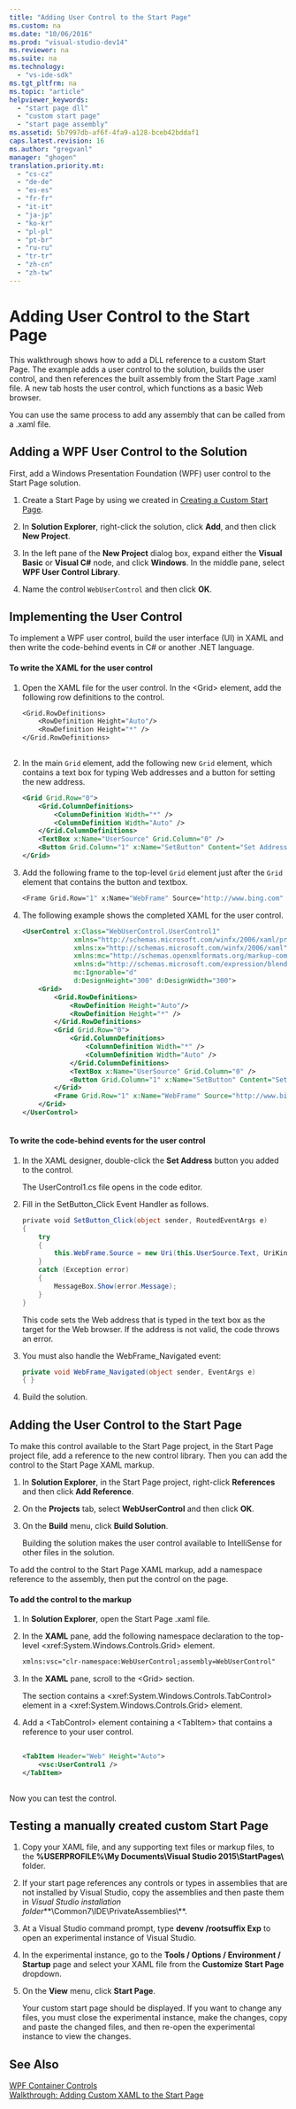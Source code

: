 ```yaml
---
title: "Adding User Control to the Start Page"
ms.custom: na
ms.date: "10/06/2016"
ms.prod: "visual-studio-dev14"
ms.reviewer: na
ms.suite: na
ms.technology: 
  - "vs-ide-sdk"
ms.tgt_pltfrm: na
ms.topic: "article"
helpviewer_keywords: 
  - "start page dll"
  - "custom start page"
  - "start page assembly"
ms.assetid: 5b7997db-af6f-4fa9-a128-bceb42bddaf1
caps.latest.revision: 16
ms.author: "gregvanl"
manager: "ghogen"
translation.priority.mt: 
  - "cs-cz"
  - "de-de"
  - "es-es"
  - "fr-fr"
  - "it-it"
  - "ja-jp"
  - "ko-kr"
  - "pl-pl"
  - "pt-br"
  - "ru-ru"
  - "tr-tr"
  - "zh-cn"
  - "zh-tw"
---
```

# Adding User Control to the Start Page
This walkthrough shows how to add a DLL reference to a custom Start Page. The example adds a user control to the solution, builds the user control, and then references the built assembly from the Start Page .xaml file. A new tab hosts the user control, which functions as a basic Web browser.  
  
 You can use the same process to add any assembly that can be called from a .xaml file.  
  
## Adding a WPF User Control to the Solution  
 First, add a Windows Presentation Foundation (WPF) user control to the Start Page solution.  
  
1.  Create a Start Page by using we created in [Creating a Custom Start Page](../extensibility/creating-a-custom-start-page.md).  
  
2.  In **Solution Explorer**, right-click the solution, click **Add**, and then click **New Project**.  
  
3.  In the left pane of the **New Project** dialog box, expand either the **Visual Basic** or **Visual C#** node, and click **Windows**. In the middle pane, select **WPF User Control Library**.  
  
4.  Name the control `WebUserControl` and then click **OK**.  
  
## Implementing the User Control  
 To implement a WPF user control, build the user interface (UI) in XAML and then write the code-behind events in C# or another .NET language.  
  
#### To write the XAML for the user control  
  
1.  Open the XAML file for the user control. In the \<Grid> element, add the following row definitions to the control.  
  
    ```vb  
    <Grid.RowDefinitions>  
        <RowDefinition Height="Auto"/>  
        <RowDefinition Height="*" />  
    </Grid.RowDefinitions>  
  
    ```  
  
2.  In the main `Grid` element, add the following new `Grid` element, which contains a text box for typing Web addresses and a button for setting the new address.  
  
    ```xml  
    <Grid Grid.Row="0">  
        <Grid.ColumnDefinitions>  
            <ColumnDefinition Width="*" />  
            <ColumnDefinition Width="Auto" />  
        </Grid.ColumnDefinitions>  
        <TextBox x:Name="UserSource" Grid.Column="0" />  
        <Button Grid.Column="1" x:Name="SetButton" Content="Set Address" Click="SetButton_Click" />  
    </Grid>  
    ```  
  
3.  Add the following frame to the top-level `Grid` element just after the `Grid` element that contains the button and textbox.  
  
    ```vb  
    <Frame Grid.Row="1" x:Name="WebFrame" Source="http://www.bing.com" Navigated="WebFrame_Navigated" />  
    ```  
  
4.  The following example shows the completed XAML for the user control.  
  
    ```xml  
    <UserControl x:Class="WebUserControl.UserControl1"  
                 xmlns="http://schemas.microsoft.com/winfx/2006/xaml/presentation"  
                 xmlns:x="http://schemas.microsoft.com/winfx/2006/xaml"  
                 xmlns:mc="http://schemas.openxmlformats.org/markup-compatibility/2006"   
                 xmlns:d="http://schemas.microsoft.com/expression/blend/2008"   
                 mc:Ignorable="d"   
                 d:DesignHeight="300" d:DesignWidth="300">  
        <Grid>  
            <Grid.RowDefinitions>  
                <RowDefinition Height="Auto"/>  
                <RowDefinition Height="*" />  
            </Grid.RowDefinitions>  
            <Grid Grid.Row="0">  
                <Grid.ColumnDefinitions>  
                    <ColumnDefinition Width="*" />  
                    <ColumnDefinition Width="Auto" />  
                </Grid.ColumnDefinitions>  
                <TextBox x:Name="UserSource" Grid.Column="0" />  
                <Button Grid.Column="1" x:Name="SetButton" Content="Set Address" Click="SetButton_Click" />  
            </Grid>  
            <Frame Grid.Row="1" x:Name="WebFrame" Source="http://www.bing.com" Navigated="WebFrame_Navigated" />  
        </Grid>  
    </UserControl>  
  
    ```  
  
#### To write the code-behind events for the user control  
  
1.  In the XAML designer, double-click the **Set Address** button you added to the control.  
  
     The UserControl1.cs file opens in the code editor.  
  
2.  Fill in the SetButton_Click Event Handler as follows.  
  
    ```c#  
    private void SetButton_Click(object sender, RoutedEventArgs e)  
    {  
        try  
        {  
            this.WebFrame.Source = new Uri(this.UserSource.Text, UriKind.Absolute);  
        }  
        catch (Exception error)  
        {  
            MessageBox.Show(error.Message);  
        }  
    }  
    ```  
  
     This code sets the Web address that is typed in the text box as the target for the Web browser. If the address is not valid, the code throws an error.  
  
3.  You must also handle the WebFrame_Navigated event:  
  
    ```c#  
    private void WebFrame_Navigated(object sender, EventArgs e)  
    { }  
    ```  
  
4.  Build the solution.  
  
## Adding the User Control to the Start Page  
 To make this control available to the Start Page project, in the Start Page project file, add a reference to the new control library. Then you can add the control to the Start Page XAML markup.  
  
1.  In **Solution Explorer**, in the Start Page project, right-click **References** and then click **Add Reference**.  
  
2.  On the **Projects** tab, select **WebUserControl** and then click **OK**.  
  
3.  On the **Build** menu, click **Build Solution**.  
  
     Building the solution makes the user control available to IntelliSense for other files in the solution.  
  
 To add the control to the Start Page XAML markup, add a namespace reference to the assembly, then put the control on the page.  
  
#### To add the control to the markup  
  
1.  In **Solution Explorer**, open the Start Page .xaml file.  
  
2.  In the **XAML** pane, add the following namespace declaration to the top-level \<xref:System.Windows.Controls.Grid> element.  
  
    ```xml  
    xmlns:vsc="clr-namespace:WebUserControl;assembly=WebUserControl"  
    ```  
  
3.  In the **XAML** pane, scroll to the \<Grid> section.  
  
     The section contains a \<xref:System.Windows.Controls.TabControl> element in a \<xref:System.Windows.Controls.Grid> element.  
  
4.  Add a \<TabControl> element containing a \<TabItem> that contains a reference to your user control.  
  
    ```xml  
  
    <TabItem Header="Web" Height="Auto">  
        <vsc:UserControl1 />  
    </TabItem>  
  
    ```  
  
 Now you can test the control.  
  
## Testing a manually created custom Start Page  
  
1.  Copy your XAML file, and any supporting text files or markup files, to the **%USERPROFILE%\My Documents\Visual Studio 2015\StartPages\\** folder.  
  
2.  If your start page references any controls or types in assemblies that are not installed by Visual Studio, copy the assemblies and then paste them in *Visual Studio installation folder***\Common7\IDE\PrivateAssemblies\\**.  
  
3.  At a Visual Studio command prompt, type **devenv /rootsuffix Exp** to open an experimental instance of Visual Studio.  
  
4.  In the experimental instance, go to the **Tools / Options / Environment / Startup** page and select your XAML file from the **Customize Start Page** dropdown.  
  
5.  On the **View** menu, click **Start Page**.  
  
     Your custom start page should be displayed. If you want to change any files, you must close the experimental instance, make the changes, copy and paste the changed files, and then re-open the experimental instance to view the changes.  
  
## See Also  
 [WPF Container Controls](assetId:///a0177167-d7db-4205-9607-8ae316952566)   
 [Walkthrough: Adding Custom XAML to the Start Page](../extensibility/walkthrough--adding-custom-xaml-to-the-start-page.md)
